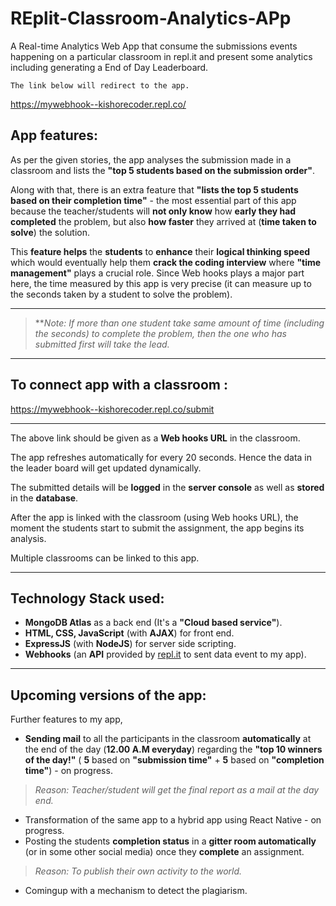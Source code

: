 # REplit-Classroom-Analytics-APp
A Real-time Analytics Web App that consume the submissions events happening on a particular classroom in repl.it and present some analytics including generating a End of Day Leaderboard.


`The link below will redirect to the app.`

https://mywebhook--kishorecoder.repl.co/  


## App features:
As per the given stories, the app analyses the submission made in a classroom and lists the **"top 5 students based on the submission order"**.

Along with that, there is an extra feature that **"lists the top 5 students based on their completion time"** - the most essential part of this app because the teacher/students will **not only know** how **early they had completed** the problem, but also **how faster** they arrived at (**time taken to solve**) the solution.

 
This **feature helps** the **students** to **enhance** their **logical thinking speed** which would eventually help them **crack the coding interview** where **"time management"** plays a crucial role. Since Web hooks plays a major part here, the time measured by this app is very precise (it can measure up to the seconds taken by a student to solve the problem).

------

> **_Note: If more than one student take same amount of time (including the seconds) to complete the problem, then the one who has submitted first will take the lead._

------

## To connect app with a classroom :
https://mywebhook--kishorecoder.repl.co/submit

------

The above link should be given as a **Web hooks URL** in the classroom.

The app refreshes automatically for every 20 seconds. Hence the data in the leader board will get updated dynamically.

The submitted details will be **logged** in the **server console** as well as **stored** in the **database**.

After the app is linked with the classroom (using Web hooks URL), the moment the students start to submit the assignment, the app begins its analysis.

Multiple classrooms can be linked to this app.

------

## Technology Stack used:

*  **MongoDB Atlas** as a back end (It's a **"Cloud based service"**).
* **HTML, CSS, JavaScript** (with **AJAX**) for front end.
*  **ExpressJS** (with **NodeJS**) for server side scripting.
*  **Webhooks** (an **API** provided by [repl.it](https://www.repl.it) to sent data event to my app).

------

## Upcoming versions of the app:

Further features to my app,

*  **Sending mail** to all the participants in the classroom **automatically** at the end of the day (**12.00 A.M everyday**) regarding the **"top 10 winners of the day!"** ( **5** based on **"submission time"** + **5** based on **"completion time"**) - on progress.
> _Reason: Teacher/student will get the final report as a mail at the day end._
*  Transformation of the same app to a hybrid app using React Native - on progress.
*  Posting the students **completion status** in a **gitter room automatically** (or in some other social media) once they **complete** an assignment.
> _Reason: To publish their own activity to the world._
*  Comingup with a mechanism to detect the plagiarism.

